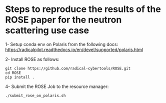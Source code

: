 # Steps to reproduce the results of the ROSE paper for the neutron scattering use case

1- Setup conda env on Polaris from the following docs:
https://radicalpilot.readthedocs.io/en/devel/supported/polaris.html

2- Install ROSE as follows:
```
git clone https://github.com/radical-cybertools/ROSE.git
cd ROSE
pip install .
```

4- Submit the ROSE Job to the resource manager:
```sh
./submit_rose_on_polaris.sh
```

